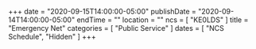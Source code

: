 +++
date = "2020-09-15T14:00:00-05:00"
publishDate = "2020-09-14T14:00:00-05:00"
endTime = ""
location = ""
ncs = [ "KE0LDS" ]
title = "Emergency Net"
categories = [ "Public Service" ]
dates = [ "NCS Schedule", "Hidden" ]
+++

